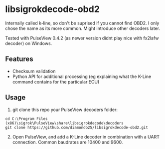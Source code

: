 # libsigrokdecode-obd2

Internally called k-line, so don't be suprised if you cannot find OBD2. I only chose the name as its more common. Might introduce other decoders later.

Tested with PulseView 0.4.2 (as newer version didnt play nice with fx2lafw decoder) on Windows.

## Features
- Checksum validation
- Python API for additional processing (eg explaining what the K-Line command contains for the particular ECU)


## Usage

1. git clone this repo your PulseView decoders folder:
```
cd C:\Program Files (x86)\sigrok\PulseView\share\libsigrokdecode\decoders
git clone https://github.com/diamondo25/libsigrokdecode-obd2.git
```
2. Open PulseView, and add a K-Line decoder in combination with a UART connection. Common baudrates are 10400 and 9600.

